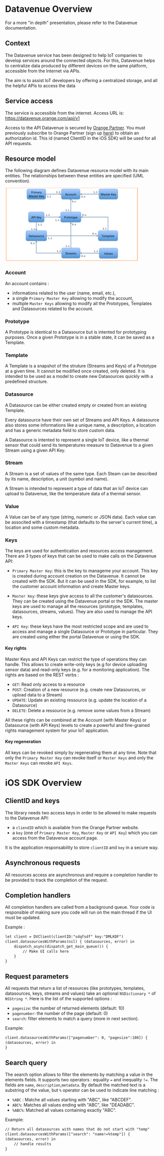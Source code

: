 # Datavenue Overview

For a more "in depth" presentation, please refer to the Datavenue documentation.

## Context

The Datavenue service has been designed to help IoT companies to develop services around the connected objects. For this, Datavenue  helps to centralize data produced by different devices on the same platform, accessible from the Internet via APIs.

The aim is to assist IoT developers by offering a centralized storage, and all the helpful APIs to access the data

## Service access

The service is accessible from the internet. 
Access URL is: https://datavenue.orange.com/api/v1

Access to the API Datavenue is secured by [Orange Partner](https://www.orangepartner.com). You must previously subscribe to Orange Partner (sign up [here](https://www.orangepartner.com/user/register)) to obtain an authorization id. This id (named ClientID in the iOS SDK) will be used for all API requests.

## Resource model

The following diagram defines Datavenue resource model with its main entities. The relationships between these entities are specified (UML convention).

![Datavenue resource model](images/datavenue_resource_model.png)

### Account

An account contains :
- informations related to the user (name, email, etc.),  
- a single  `Primary Master Key` allowing to modify the account,
- multiple `Master Keys` allowing to modify all the Prototypes, Templates and Datasources related to the account.

### Prototype

A Prototype is identical to a Datasource but is intented for prototyping purposes. Once a given Prototype is in a stable state, it can be saved as a Template.

### Template

A Template is a snapshot of the struture (Streams and Keys) of a Prototype at a given time. It cannot be modified once created, only deleted. It is intended to be used as a model to create new Datasources quickly with a predefined structure.

### Datasource

A Datasource can be either created empty or created from an existing Template.

Every datasource have their own set of Streams and API Keys.
A datasource also stores some informations like a unique name, a description, a location and has a generic metadata field to store custom data.

A Datasource is intented to represent a single IoT device, like a thermal sensor that could send its temperatures measure to Datavenue to a given Stream using a given API Key.

### Stream

A Stream is a set of values of the same type.
Each Steam can be described by its name, description, a unit (symbol and name).

A Stream is intended to represent a type of data that an IoT device can upload to Datavenue, like the temperature data of a thermal sensor. 

### Value

A Value can be of any type (string, numeric or JSON data). Each value can be associted with a timestamp (that defaults to the server's current time), a location and some custom metadata.

### Keys

The keys are used for authentication and resources access management. 
There are 3 types of keys that can be used to make calls on the Datavenue API:

- `Primary Master Key`: this is the key to manageme your account. This key is created during account creation on the Datavenue. It cannot be created with the SDK. But it can be used in the SDK, for example, to list the customer account information and create Master keys.

- `Master Key`: these keys give access to all the customer's datasources. They can be created using the Datavenue portal or the SDK. The master keys are used to manage all the resources (prototype, templates, datasources, streams, values). They are also used to manage the API keys.

- `API Key`: these keys have the most restricted scope and are used to access and manage a single Datasource or Prototype in particular. They are created using either the portal Datavenue or using the SDK.

#### Key rights

Master Keys and API Keys can restrict the type of operations they can handle. This allows to create write-only keys (e.g for device uploading sensor data) and read-only keys (e.g. for a monitoring application). The rights are based on the REST verbs :

- `GET`: Read only access to a resource
- `POST`: Creation of a new resource (e.g. create new Datasources, or upload data to a Stream)
- `UPDATE`: Update an existing ressource (e.g. update the location of a Datasource)
- `DELETE`: Delete a ressource (e.g. remove some values from a Stream)

All these rights can be combined at the Account (with Master Keys) or Datasource (with API Keys) levels to create a powerful and fine-grained rights management system for your IoT application.

#### Key regeneration

All keys can be revoked simply by regenerating them at any time.
Note that only the `Primary Master Key` can revoke itself or `Master Keys` and only the `Master Keys` can revoke `API Keys`.


# iOS SDK Overview

## ClientID and keys

The library needs two access keys in order to be allowed to make requests to the Datavenue API:

 - a `cliendID` which is available from the Orange Partner website.
 - a `key` (one of `Primary Master Key`, `Master Key` or `API Key`) which you can access from the Datavenue account page.

It is the application responsability to store `clientID` and `key` in a secure way.

## Asynchronous requests

All resources access are asynchronous and require a completion handler to be provided to track the completion of the request.

## Completion handlers

All completion handlers are called from a background queue. Your code is responsible of making sure you code will run on the main thread if the UI must be updated.

Example :

    let client = DVClient(clientID:"sdqfsdf" key:"DMLKDF")
    client.datasourcesWithParams(nil) { (datasources, error) in
        dispatch_async(dispatch_get_main_queue()) {
            // Make UI calls here
	    }
    }

## Request parameters

All requests that return a list of resources (like prototypes, templates, datasources, keys, streams and values) take an optional  `NSDictionary *` of `NSString *`.
Here is the list of the supported options :

 - `pagesize`: the number of returned elements (default: 10)
 - `pagenumber`: the number of the page (default: 0)
 - `search`: filter elements to match a query (more in next section).

Example:

    client.datasourcesWithParams(["pagenumber": 0, "pagesize":100]) { (datasources, error) in
    }

## Search query

 The search option allows to filter the elements by matching a value in the elements fields. It supports two operators : equality `=` and inequality `!=`. The fields are `name`, `description`,`metadata`.  By default the matched text is a substring of the value, but `%` operator can be used to indicate line matching :
 
 - `%ABC` : Matche all values starting with "ABC", like "ABCDEF".
 - `ABC%`: Matches all values ending with "ABC", like "DEADABC".
 - `%ABC%`: Matched all values containing exactly "ABC".

Example:

    // Return all datasources with names that do not start with "temp"
    client.datasourcesWithParams(["search": "name!=%temp"]) { (datasources, error) in
        // handle results
    }
